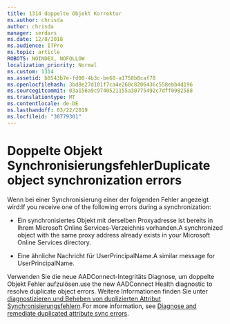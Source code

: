 ```yaml
---
title: 1314 doppelte Objekt Korrektur
ms.author: chrisda
author: chrisda
manager: serdars
ms.date: 12/8/2018
ms.audience: ITPro
ms.topic: article
ROBOTS: NOINDEX, NOFOLLOW
localization_priority: Normal
ms.custom: 1314
ms.assetid: b8543b7e-fd00-4b3c-be68-a1758b8caf78
ms.openlocfilehash: 3bd8e27d101f7ca4e260c8206436c558ebb4d196
ms.sourcegitcommit: 03a156a9c9740521155a30775492c7dff0982588
ms.translationtype: MT
ms.contentlocale: de-DE
ms.lasthandoff: 03/22/2019
ms.locfileid: "30779301"
---
```

# <a name="duplicate-object-synchronization-errors"></a><span data-ttu-id="caff6-102">Doppelte Objekt Synchronisierungsfehler</span><span class="sxs-lookup"><span data-stu-id="caff6-102">Duplicate object synchronization errors</span></span>

<span data-ttu-id="caff6-103">Wenn bei einer Synchronisierung einer der folgenden Fehler angezeigt wird:</span><span class="sxs-lookup"><span data-stu-id="caff6-103">If you receive one of the following errors during a synchronization:</span></span>
  
- <span data-ttu-id="caff6-104">Ein synchronisiertes Objekt mit derselben Proxyadresse ist bereits in Ihrem Microsoft Online Services-Verzeichnis vorhanden.</span><span class="sxs-lookup"><span data-stu-id="caff6-104">A synchronized object with the same proxy address already exists in your Microsoft Online Services directory.</span></span>
    
- <span data-ttu-id="caff6-105">Eine ähnliche Nachricht für UserPrincipalName.</span><span class="sxs-lookup"><span data-stu-id="caff6-105">A similar message for UserPrincipalName.</span></span>
    
<span data-ttu-id="caff6-106">Verwenden Sie die neue AADConnect-Integritäts Diagnose, um doppelte Objekt Fehler aufzulösen.</span><span class="sxs-lookup"><span data-stu-id="caff6-106">use the new AADConnect Health diagnostic to resolve duplicate object errors.</span></span> <span data-ttu-id="caff6-107">Weitere Informationen finden Sie unter [diagnostizieren und Beheben von duplizierten Attribut Synchronisierungsfehlern](https://docs.microsoft.com/azure/active-directory/hybrid/how-to-connect-health-diagnose-sync-errors).</span><span class="sxs-lookup"><span data-stu-id="caff6-107">For more information, see [Diagnose and remediate duplicated attribute sync errors](https://docs.microsoft.com/azure/active-directory/hybrid/how-to-connect-health-diagnose-sync-errors).</span></span>
  

